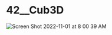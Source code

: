 # 42__Cub3D
![Screen Shot 2022-11-01 at 8 00 39 AM](https://user-images.githubusercontent.com/85942176/199177908-620b65ee-7652-4d7c-a9c7-3534583d6666.png)
